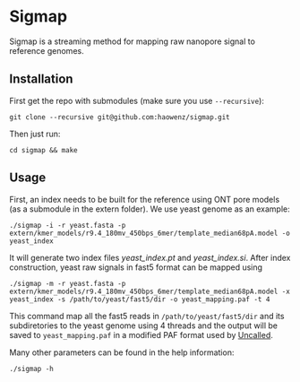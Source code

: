 # Sigmap
Sigmap is a streaming method for mapping raw nanopore signal to reference genomes. 

## Installation
First get the repo with submodules (make sure you use `--recursive`):
```
git clone --recursive git@github.com:haowenz/sigmap.git
```
Then just run:
```
cd sigmap && make
```

## Usage
First, an index needs to be built for the reference using ONT pore models (as a submodule in the extern folder). We use yeast genome as an example:
```
./sigmap -i -r yeast.fasta -p extern/kmer_models/r9.4_180mv_450bps_6mer/template_median68pA.model -o yeast_index
```
It will generate two index files *yeast_index.pt* and *yeast_index.si*. After index construction, yeast raw signals in fast5 format can be mapped using
```
./sigmap -m -r yeast.fasta -p extern/kmer_models/r9.4_180mv_450bps_6mer/template_median68pA.model -x yeast_index -s /path/to/yeast/fast5/dir -o yeast_mapping.paf -t 4
```
This command map all the fast5 reads in `/path/to/yeast/fast5/dir` and its subdiretories to the yeast genome using 4 threads and the output will be saved to `yeast_mapping.paf` in a modified PAF format used by [Uncalled](https://github.com/skovaka/UNCALLED). 

Many other parameters can be found in the help information:
```
./sigmap -h
```
